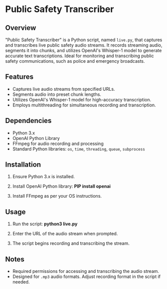# Public Safety Transcriber

## Overview
"Public Safety Transcriber" is a Python script, named `live.py`, that captures and transcribes live public safety audio streams. It records streaming audio, segments it into chunks, and utilizes OpenAI's Whisper-1 model to generate accurate text transcriptions. Ideal for monitoring and transcribing public safety communications, such as police and emergency broadcasts.

## Features
- Captures live audio streams from specified URLs.
- Segments audio into preset chunk lengths.
- Utilizes OpenAI's Whisper-1 model for high-accuracy transcription.
- Employs multithreading for simultaneous recording and transcription.

## Dependencies
- Python 3.x
- OpenAI Python Library
- FFmpeg for audio recording and processing
- Standard Python libraries: `os`, `time`, `threading`, `queue`, `subprocess`

## Installation
1. Ensure Python 3.x is installed.
2. Install OpenAI Python library:
**PIP install openai**

3. Install FFmpeg as per your OS instructions.

## Usage
1. Run the script:
**python3 live.py**

2. Enter the URL of the audio stream when prompted.
3. The script begins recording and transcribing the stream.

## Notes
- Required permissions for accessing and transcribing the audio stream.
- Designed for `.mp3` audio formats. Adjust recording format in the script if needed.

